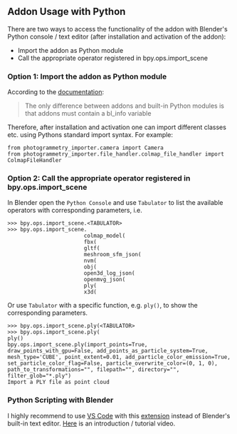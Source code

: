 ## Addon Usage with Python

There are two ways to access the functionality of the addon with Blender's Python console / text editor (after installation and activation of the addon):
* Import the addon as Python module
* Call the appropriate operator registered in bpy.ops.import_scene 

### Option 1: Import the addon as Python module

According to the [documentation](https://docs.blender.org/api/blender_python_api_current/info_overview.html#addons): 
> The only difference between addons and built-in Python modules is that addons must contain a bl_info variable

Therefore, after installation and activation one can import different classes etc. using Pythons standard import syntax.
For example:
```
from photogrammetry_importer.camera import Camera
from photogrammetry_importer.file_handler.colmap_file_handler import ColmapFileHandler
```

### Option 2: Call the appropriate operator registered in bpy.ops.import_scene

In Blender open the `Python Console` and use `Tabulator` to list the available operators with corresponding parameters, i.e.
```
>>> bpy.ops.import_scene.<TABULATOR>
>>> bpy.ops.import_scene.
                        colmap_model(
                        fbx(
                        gltf(
                        meshroom_sfm_json(
                        nvm(
                        obj(
                        open3d_log_json(
                        openmvg_json(
                        ply(
                        x3d(
```
Or use `Tabulator` with a specific function, e.g. `ply()`, to show the corresponding parameters.

```
>>> bpy.ops.import_scene.ply(<TABULATOR>
>>> bpy.ops.import_scene.ply(
ply()
bpy.ops.import_scene.ply(import_points=True, draw_points_with_gpu=False, add_points_as_particle_system=True, mesh_type='CUBE', point_extent=0.01, add_particle_color_emission=True, set_particle_color_flag=False, particle_overwrite_color=(0, 1, 0), path_to_transformations="", filepath="", directory="", filter_glob="*.ply")
Import a PLY file as point cloud
```

### Python Scripting with Blender

I highly recommend to use [VS Code](https://code.visualstudio.com) with this [extension](https://marketplace.visualstudio.com/items?itemName=JacquesLucke.blender-development) instead of Blender's built-in text editor. [Here](https://www.youtube.com/watch?v=q06-hER7Y1Q) is an introduction / tutorial video.


